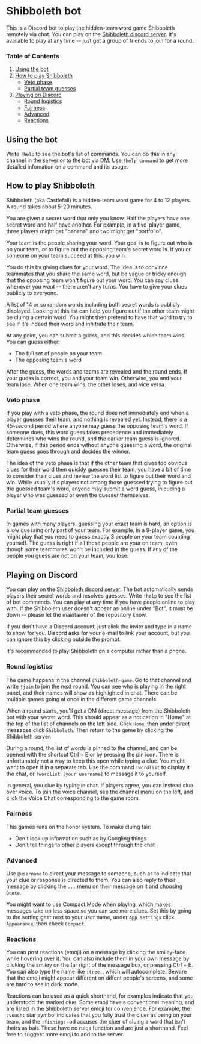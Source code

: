 # Shibboleth bot

This is a Discord bot to play the hidden-team word game Shibboleth remotely via chat. You can play on the [Shibboleth discord server](https://discord.com/invite/TmHxFfG). It's available to play at any time -- just get a group of friends to join for a round.

### Table of Contents
1. [Using the bot](#using-the-bot)
2. [How to play Shibboleth](#how-to-play-shibboleth)
    - [Veto phase](#veto-phase)
    - [Partial team guesses](#partial-team-guesses)
3. [Playing on Discord](#playing-on-discord)
    - [Round logistics](#round-logistics)
    - [Fairness](#fairness)
    - [Advanced](#advanced)
    - [Reactions](#reactions)

## Using the bot
Write `!help` to see the bot's list of commands. You can do this in any channel in the server or to the bot via DM. Use `!help command` to get more detailed infomation on a command and its usage.

## How to play Shibboleth
Shibboleth (aka Castlefall) is a hidden-team word game for 4 to 12 players. A round takes about 5-20 minutes.

You are given a secret word that only you know. Half the players have one secret word and half have another. For example, in a five-player game, three players might get "banana" and two might get "portfolio". 

Your team is the people sharing your word. Your goal is to figure out who is on your team, or to figure out the opposing team's secret word is. If you or someone on your team succeed at this, you win.

You do this by giving clues for your word. The idea is to convince teammates that you share the same word, but be vague or tricky enough that the opposing team won't figure out your word. You can say clues whenever you want -- there aren't any turns. You have to give your clues publicly to everyone.

A list of 14 or so random words including both secret words is publicly displayed. Looking at this list can help you figure out if the other team might be cluing a certain word. You might then pretend to have that word to try to see if it's indeed their word and infiltrate their team.

At any point, you can submit a guess, and this decides which team wins. You can guess either:
- The full set of people on your team
- The opposing team's word

After the guess, the words and teams are revealed and the round ends. If your guess is correct, you and your team win. Otherwise, you and your team lose. When one team wins, the other loses, and vice versa.

### Veto phase

If you play with a veto phase, the round does not immediately end when a player guesses their team, and nothing is revealed yet. Instead, there is a 45-second period where anyone may guess the opposing team's word. If someone does, this word guess takes precedence and immediately determines who wins the round, and the earlier team guess is ignored. Otherwise, if this period ends without anyone guessing a word, the original team guess goes through and decides the winner.

The idea of the veto phase is that if the other team that gives too obvious clues for their word then quickly guesses their team, you have a bit of time to consider their clues and review the word list to figure out their word and win. While usually it's players not among those guessed trying to figure out the guessed team's word, anyone may submit a word guess, inlcuding a player who was guessed or even the guesser themselves.

### Partial team guesses

In games with many players, guessing your exact team is hard, an option is allow guessing only part of your team. For example, in a 9-player game, you might play that you need to guess exactly 3 people on your team counting yourself. The guess is right if all those people are your on team, even though some teammates won't be included in the guess. If any of the people you guess are not on your team, you lose. 

## Playing on Discord

You can play on the [Shibboleth discord server](https://discord.com/invite/TmHxFfG). The bot automatically sends players their secret words and resolves guesses. Write `!help` to see the list of bot commands. You can play at any time if you have people online to play with. If the Shibboleth user doesn't appear as online under "Bot", it must be  down -- please let the maintainer of the repository know.

If you don't have a Discord account, just click the invite and type in a name to show for you. Discord asks for your e-mail to link your account, but you can ignore this by clicking outside the prompt.

It's recommended to play Shibboleth on a computer rather than a phone.

### Round logistics

The game happens in the channel `shibboleth-game`. Go to that channel and write `!join` to join the next round. You can see who is playing in the right panel, and their names will show as highlighted in chat. There can be multiple games going at once in the different game channels.

When a round starts, you'll get a DM (direct message) from the Shibboleth bot with your secret word. This should appear as a notication in "Home" at the top of the list of channels on the left side. Click `Home`, then under direct messages click `Shibboleth`. Then return to the game by clicking the Shibboleth server.

During a round, the list of words is pinned to the channel, and can be opened with the shortcut Ctrl + E or by pressing the pin icon. There is unfortunately not a way to keep this open while typing a clue. You might want to open it in a separate tab. Use the command `!wordlist` to display it the chat, or `!wordlist [your username]` to message it to yourself.

In general, you clue by typing in chat. If players agree, you can instead clue over voice. To join the voice channel, see the channel menu on the left, and click the Voice Chat corresponding to the game room.

### Fairness

This games runs on the honor system. To make cluing fair:

- Don't look up information such as by Googling things
- Don't tell things to other players except through the chat

### Advanced

Use `@username` to direct your message to someone, such as to indicate that your clue or response is directed to them. You can also reply to their message by clicking the `...` menu on their message on it and choosing `Quote`. 

You might want to use Compact Mode when playing, which makes messages take up less space so you can see more clues. Set this by going to the setting gear next to your user name, under `App settings` click `Appearance`, then check `Compact`.

### Reactions

You can post reactions (emoji) on a message by clicking the smiley-face while hovering over it. You can also include them in your own message by clicking the smiley on the far right of the message box, or pressing Ctrl + E. You can also type the name like `:tree:`, which will autocomplete. Beware that the emoji might appear different on diffent people's screens, and some are hard to see in dark mode.

Reactions can be used as a quick shorthand, for examples indicate that you understood the marked clue. Some emoji have a conventional meaning, and are listed in the Shibboleth server emoji for convenience. For example, the `:vouch:` star symbol indicates that you fully trust the cluer as being on your team, and the `:fishing:` rod accuses the cluer of cluing a word that isn't theirs as bait. These have no rules function and are just a shorthand. Feel free to suggest more emoji to add to the server.
